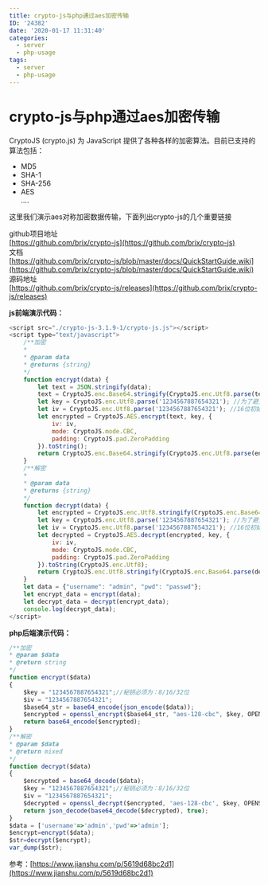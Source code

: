 ```yaml
---
title: crypto-js与php通过aes加密传输
ID: '24382'
date: '2020-01-17 11:31:40'
categories:
  - server
  - php-usage
tags:
  - server
  - php-usage
---
```


# crypto-js与php通过aes加密传输

CryptoJS (crypto.js) 为 JavaScript 提供了各种各样的加密算法。目前已支持的算法包括：

- MD5
- SHA-1
- SHA-256
- AES  
    ....

这里我们演示aes对称加密数据传输，下面列出crypto-js的几个重要链接

github项目地址  
[https://github.com/brix/crypto-js](https://github.com/brix/crypto-js)  
文档  
[https://github.com/brix/crypto-js/blob/master/docs/QuickStartGuide.wiki](https://github.com/brix/crypto-js/blob/master/docs/QuickStartGuide.wiki)  
源码地址  
[https://github.com/brix/crypto-js/releases](https://github.com/brix/crypto-js/releases)

**js前端演示代码：**

``` js 
<script src="./crypto-js-3.1.9-1/crypto-js.js"></script>
<script type="text/javascript">
    /**加密
    *
    * @param data
    * @returns {string}
    */
    function encrypt(data) {
        let text = JSON.stringify(data);
        text = CryptoJS.enc.Base64.stringify(CryptoJS.enc.Utf8.parse(text)).toString();
        let key = CryptoJS.enc.Utf8.parse('1234567887654321'); //为了避免补位，直接用16位的秘钥
        let iv = CryptoJS.enc.Utf8.parse('1234567887654321'); //16位初始向量
        let encrypted = CryptoJS.AES.encrypt(text, key, {
            iv: iv,
            mode: CryptoJS.mode.CBC,
            padding: CryptoJS.pad.ZeroPadding
        }).toString();
        return CryptoJS.enc.Base64.stringify(CryptoJS.enc.Utf8.parse(encrypted)).toString();
    }
    /**解密
    *
    * @param data
    * @returns {string}
    */
    function decrypt(data) {
        let encrypted = CryptoJS.enc.Utf8.stringify(CryptoJS.enc.Base64.parse(data)).toString();
        let key = CryptoJS.enc.Utf8.parse('1234567887654321'); //为了避免补位，直接用16位的秘钥
        let iv = CryptoJS.enc.Utf8.parse('1234567887654321'); //16位初始向量
        let decrypted = CryptoJS.AES.decrypt(encrypted, key, {
            iv: iv,
            mode: CryptoJS.mode.CBC,
            padding: CryptoJS.pad.ZeroPadding
        }).toString(CryptoJS.enc.Utf8);
        return CryptoJS.enc.Utf8.stringify(CryptoJS.enc.Base64.parse(decrypted)).toString();
    }
    let data = {"username": "admin", "pwd": "passwd"};
    let encrypt_data = encrypt(data);
    let decrypt_data = decrypt(encrypt_data);
    console.log(decrypt_data);
</script>
```

**php后端演示代码：**

``` js 
/**加密
* @param $data
* @return string
*/
function encrypt($data)
{
    $key = "1234567887654321";//秘钥必须为：8/16/32位
    $iv = "1234567887654321";
    $base64_str = base64_encode(json_encode($data));
    $encrypted = openssl_encrypt($base64_str, "aes-128-cbc", $key, OPENSSL_ZERO_PADDING, $iv);
    return base64_encode($encrypted);
}
/**解密
* @param $data
* @return mixed
*/
function decrypt($data)
{
    $encrypted = base64_decode($data);
    $key = "1234567887654321";//秘钥必须为：8/16/32位
    $iv = "1234567887654321";
    $decrypted = openssl_decrypt($encrypted, 'aes-128-cbc', $key, OPENSSL_ZERO_PADDING, $iv);
    return json_decode(base64_decode($decrypted), true);
}
$data = ['username'=>'admin','pwd'=>'admin'];
$encrypt=encrypt($data);
$str=decrypt($encrypt);
var_dump($str);
```

参考：[https://www.jianshu.com/p/5619d68bc2d1](https://www.jianshu.com/p/5619d68bc2d1)
 
 
 
 
 
 
